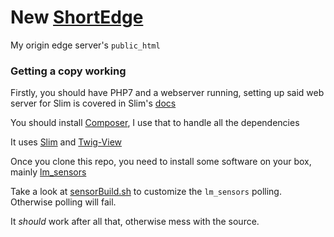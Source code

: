 # New [ShortEdge](https://edge.shortcord.com)

My origin edge server's `public_html`

### Getting a copy working
Firstly, you should have PHP7 and a webserver running, setting up said web server for Slim is covered in Slim's [docs](http://www.slimframework.com/docs/start/web-servers.html)

You should install [Composer](https://getcomposer.org/), I use that to handle all the dependencies

It uses [Slim](www.slimframework.com) and [Twig-View](https://github.com/slimphp/Twig-View)

Once you clone this repo, you need to install some software on your box, mainly [lm_sensors](https://wiki.archlinux.org/index.php/lm_sensors)

Take a look at [sensorBuild.sh](../blob/master/bin/sensorBuild.sh) to customize the `lm_sensors` polling. Otherwise polling will fail.

It _should_ work after all that, otherwise mess with the source.